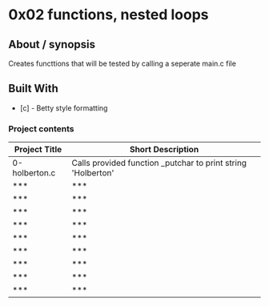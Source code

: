 # 0x02 functions, nested loops

## About / synopsis
Creates functtions that will be tested by calling a seperate main.c file

## Built With

* [c] - Betty style formatting

### Project contents

| Project Title | Short Description |
| --- | --- |
|0-holberton.c|Calls provided function _putchar to print string 'Holberton'|
|***|***|
|***|***|
|***|***|
|***|***|
|***|***|
|***|***|
|***|***|
|***|***|
|***|***|